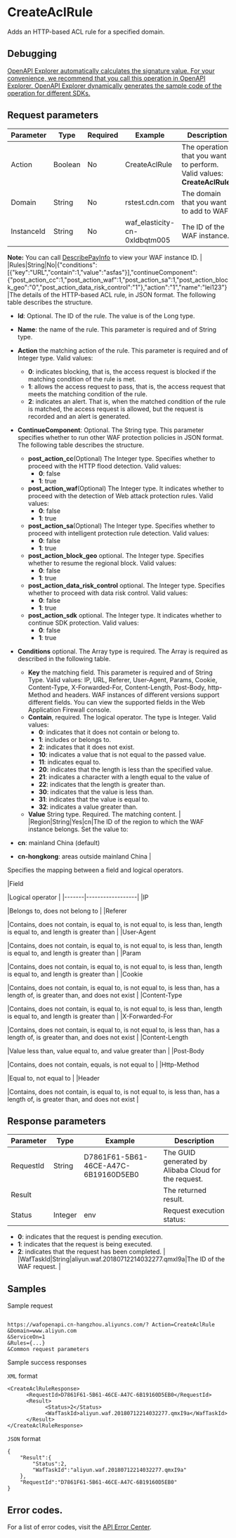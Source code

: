 # CreateAclRule

Adds an HTTP-based ACL rule for a specified domain.

## Debugging

[OpenAPI Explorer automatically calculates the signature value. For your convenience, we recommend that you call this operation in OpenAPI Explorer. OpenAPI Explorer dynamically generates the sample code of the operation for different SDKs.](https://api.aliyun.com/#product=waf-openapi&api=CreateAclRule&type=RPC&version=2018-01-17)

## Request parameters

|Parameter|Type|Required|Example|Description|
|---------|----|--------|-------|-----------|
|Action|Boolean|No|CreateAclRule|The operation that you want to perform. Valid values: **CreateAclRule**. |
|Domain|String|No|rstest.cdn.com|The domain that you want to add to WAF. |
|InstanceId|String|No|waf\_elasticity-cn-0xldbqtm005|The ID of the WAF instance.

**Note:** You can call [DescribePayInfo](~~86651~~) to view your WAF instance ID. |
|Rules|String|No|\{"conditions":\[\{"key":"URL","contain":1,"value":"asfas"\}\],"continueComponent":\{"post\_action\_cc":1,"post\_action\_waf":1,"post\_action\_sa":1,"post\_action\_block\_geo":"0","post\_action\_data\_risk\_control":"1"\},"action":"1","name":"lei123"\}|The details of the HTTP-based ACL rule, in JSON format. The following table describes the structure.

-   **Id**: Optional. The ID of the rule. The value is of the Long type.
-   **Name**: the name of the rule. This parameter is required and of String type.
-   **Action** the matching action of the rule. This parameter is required and of Integer type. Valid values:
    -   **0**: indicates blocking, that is, the access request is blocked if the matching condition of the rule is met.
    -   **1**: allows the access request to pass, that is, the access request that meets the matching condition of the rule.
    -   **2**: indicates an alert. That is, when the matched condition of the rule is matched, the access request is allowed, but the request is recorded and an alert is generated.
-   **ContinueComponent**: Optional. The String type. This parameter specifies whether to run other WAF protection policies in JSON format. The following table describes the structure.
    -   **post\_action\_cc**\(Optional\) The Integer type. Specifies whether to proceed with the HTTP flood detection. Valid values:
        -   **0**: false
        -   **1**: true
    -   **post\_action\_waf**\(Optional\) The Integer type. It indicates whether to proceed with the detection of Web attack protection rules. Valid values:
        -   **0**: false
        -   **1**: true
    -   **post\_action\_sa**\(Optional\) The Integer type. Specifies whether to proceed with intelligent protection rule detection. Valid values:
        -   **0**: false
        -   **1**: true
    -   **post\_action\_block\_geo** optional. The Integer type. Specifies whether to resume the regional block. Valid values:
        -   **0**: false
        -   **1**: true
    -   **post\_action\_data\_risk\_control** optional. The Integer type. Specifies whether to proceed with data risk control. Valid values:
        -   **0**: false
        -   **1**: true
    -   **post\_action\_sdk** optional. The Integer type. It indicates whether to continue SDK protection. Valid values:
        -   **0**: false
        -   **1**: true
-   **Conditions** optional. The Array type is required. The Array is required as described in the following table.
    -   **Key** the matching field. This parameter is required and of String Type. Valid values: IP, URL, Referer, User-Agent, Params, Cookie, Content-Type, X-Forwarded-For, Content-Length, Post-Body, http-Method and headers. WAF instances of different versions support different fields. You can view the supported fields in the Web Application Firewall console.
    -   **Contain**, required. The logical operator. The type is Integer. Valid values:
        -   **0**: indicates that it does not contain or belong to.
        -   **1**: includes or belongs to.
        -   **2**: indicates that it does not exist.
        -   **10**: indicates a value that is not equal to the passed value.
        -   **11**: indicates equal to.
        -   **20**: indicates that the length is less than the specified value.
        -   **21**: indicates a character with a length equal to the value of
        -   **22**: indicates that the length is greater than.
        -   **30**: indicates that the value is less than.
        -   **31**: indicates that the value is equal to.
        -   **32**: indicates a value greater than.
    -   **Value** String type. Required. The matching content. |
|Region|String|Yes|cn|The ID of the region to which the WAF instance belongs. Set the value to:

-   **cn**: mainland China \(default\)
-   **cn-hongkong**: areas outside mainland China |

Specifies the mapping between a field and logical operators.

|Field

|Logical operator |
|-------|------------------|
|IP

|Belongs to, does not belong to |
|Referer

|Contains, does not contain, is equal to, is not equal to, is less than, length is equal to, and length is greater than |
|User-Agent

|Contains, does not contain, is equal to, is not equal to, is less than, length is equal to, and length is greater than |
|Param

|Contains, does not contain, is equal to, is not equal to, is less than, length is equal to, and length is greater than |
|Cookie

|Contains, does not contain, is equal to, is not equal to, is less than, has a length of, is greater than, and does not exist |
|Content-Type

|Contains, does not contain, is equal to, is not equal to, is less than, length is equal to, and length is greater than |
|X-Forwarded-For

|Contains, does not contain, is equal to, is not equal to, is less than, has a length of, is greater than, and does not exist |
|Content-Length

|Value less than, value equal to, and value greater than |
|Post-Body

|Contains, does not contain, equals, is not equal to |
|Http-Method

|Equal to, not equal to |
|Header

|Contains, does not contain, is equal to, is not equal to, is less than, has a length of, is greater than, and does not exist |

## Response parameters

|Parameter|Type|Example|Description|
|---------|----|-------|-----------|
|RequestId|String|D7861F61-5B61-46CE-A47C-6B19160D5EB0|The GUID generated by Alibaba Cloud for the request. |
|Result| | |The returned result. |
|Status|Integer|env|Request execution status:

-   **0**: indicates that the request is pending execution.
-   **1**: indicates that the request is being executed.
-   **2**: indicates that the request has been completed. |
|WafTaskId|String|aliyun.waf.20180712214032277.qmxI9a|The ID of the WAF request. |

## Samples

Sample request

```

https://wafopenapi.cn-hangzhou.aliyuncs.com/? Action=CreateAclRule
&Domain=www.aliyun.com
&ServiceOn=1
&Rules={...}
&Common request parameters

```

Sample success responses

`XML` format

```
<CreateAclRuleResponse>
      <RequestId>D7861F61-5B61-46CE-A47C-6B19160D5EB0</RequestId>
      <Result>
            <Status>2</Status>
            <WafTaskId>aliyun.waf.20180712214032277.qmxI9a</WafTaskId>
      </Result>
</CreateAclRuleResponse>
```

`JSON` format

```
{
	"Result":{
		"Status":2,
		"WafTaskId":"aliyun.waf.20180712214032277.qmxI9a"
	},
	"RequestId":"D7861F61-5B61-46CE-A47C-6B19160D5EB0"
}
```

## Error codes.

For a list of error codes, visit the [API Error Center](https://error-center.alibabacloud.com/status/product/waf-openapi).

